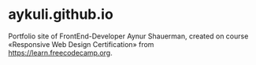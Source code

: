 # aykuli.github.io
Portfolio site of FrontEnd-Developer Aynur Shauerman, created on course «Responsive Web Design Certification» from https://learn.freecodecamp.org.

<a href="http://aykuli.github.io/">
  <img src="">
